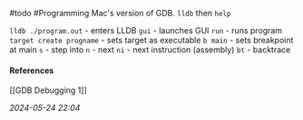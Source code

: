 #todo #Programming 
Mac's version of GDB.
`lldb` then `help`

`lldb ./program.out` - enters LLDB
`gui` - launches GUI
`run` - runs program
`target create progname` - sets target as executable
`b main` - sets breakpoint at main
`s` - step into
`n` - next
`ni` - next instruction (assembly)
`bt` - backtrace
#### References
[[GDB Debugging 1]]

_2024-05-24 22:04_
